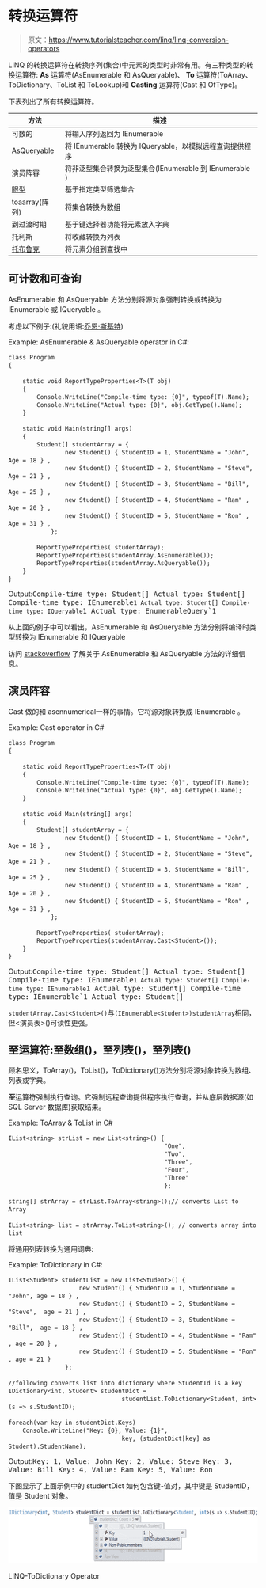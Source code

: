 # 转换运算符

> 原文：<https://www.tutorialsteacher.com/linq/linq-conversion-operators>

LINQ 的转换运算符在转换序列(集合)中元素的类型时非常有用。有三种类型的转换运算符: **As** 运算符(AsEnumerable 和 AsQueryable)、 **To** 运算符(ToArray、ToDictionary、ToList 和 ToLookup)和 **Casting** 运算符(Cast 和 OfType)。

下表列出了所有转换运算符。

| 方法 | 描述 |
| --- | --- |
| 可数的 | 将输入序列返回为 IEnumerable |
| AsQueryable | 将 IEnumerable <t>转换为 IQueryable，以模拟远程查询提供程序</t> |
| 演员阵容 | 将非泛型集合转换为泛型集合(IEnumerable 到 IEnumerable <t>)</t> |
| [眼型](/linq/linq-filtering-operators-oftype) | 基于指定类型筛选集合 |
| toaarray(阵列) | 将集合转换为数组 |
| 到过渡时期 | 基于键选择器功能将元素放入字典 |
| 托利斯 | 将收藏转换为列表 |
| [托布鲁克](/linq/linq-grouping-operator-groupby-tolookup) | 将元素分组到查找中 |

## 可计数和可查询

AsEnumerable 和 AsQueryable 方法分别将源对象强制转换或转换为 IEnumerable <t>或 IQueryable <t>。</t></t>

考虑以下例子:(礼貌用语:[乔恩·斯基特](https://stackoverflow.com/a/9063184/861716))

Example: AsEnumerable & AsQueryable operator in C#:

```
class Program
{

    static void ReportTypeProperties<T>(T obj)
    {
        Console.WriteLine("Compile-time type: {0}", typeof(T).Name);
        Console.WriteLine("Actual type: {0}", obj.GetType().Name);
    }

    static void Main(string[] args)
    {
        Student[] studentArray = { 
                new Student() { StudentID = 1, StudentName = "John", Age = 18 } ,
                new Student() { StudentID = 2, StudentName = "Steve",  Age = 21 } ,
                new Student() { StudentID = 3, StudentName = "Bill",  Age = 25 } ,
                new Student() { StudentID = 4, StudentName = "Ram" , Age = 20 } ,
                new Student() { StudentID = 5, StudentName = "Ron" , Age = 31 } ,
            };   

        ReportTypeProperties( studentArray);
        ReportTypeProperties(studentArray.AsEnumerable());
        ReportTypeProperties(studentArray.AsQueryable());   
    }
}
```

Output:<samp>Compile-time type: Student[]
Actual type: Student[]
Compile-time type: IEnumerable`1
Actual type: Student[]
Compile-time type: IQueryable`1
Actual type: EnumerableQuery`1</samp>

从上面的例子中可以看出，AsEnumerable 和 AsQueryable 方法分别将编译时类型转换为 IEnumerable 和 IQueryable

访问 [stackoverflow](https://stackoverflow.com/questions/17968469/whats-the-differences-between-tolist-asenumerable-asqueryable) 了解关于 AsEnumerable 和 AsQueryable 方法的详细信息。

## 演员阵容

Cast 做的和 asennumerical<t>一样的事情。它将源对象转换成 IEnumerable <t>。</t></t>

Example: Cast operator in C#

```
class Program
{

    static void ReportTypeProperties<T>(T obj)
    {
        Console.WriteLine("Compile-time type: {0}", typeof(T).Name);
        Console.WriteLine("Actual type: {0}", obj.GetType().Name);
    }

    static void Main(string[] args)
    {
        Student[] studentArray = { 
                new Student() { StudentID = 1, StudentName = "John", Age = 18 } ,
                new Student() { StudentID = 2, StudentName = "Steve",  Age = 21 } ,
                new Student() { StudentID = 3, StudentName = "Bill",  Age = 25 } ,
                new Student() { StudentID = 4, StudentName = "Ram" , Age = 20 } ,
                new Student() { StudentID = 5, StudentName = "Ron" , Age = 31 } ,
            };   

        ReportTypeProperties( studentArray);
        ReportTypeProperties(studentArray.Cast<Student>());
    }
}
```

Output:<samp>Compile-time type: Student[]
Actual type: Student[]
Compile-time type: IEnumerable`1
Actual type: Student[]
Compile-time type: IEnumerable`1
Actual type: Student[]
Compile-time type: IEnumerable`1
Actual type: Student[]</samp> 

`studentArray.Cast<Student>()`与`(IEnumerable<Student>)studentArray`相同，但<演员表>()可读性更强。

## 至运算符:至数组()，至列表()，至列表()

顾名思义，ToArray()，ToList()，ToDictionary()方法分别将源对象转换为数组、列表或字典。

**至**运算符强制执行查询。它强制远程查询提供程序执行查询，并从底层数据源(如 SQL Server 数据库)获取结果。

Example: ToArray & ToList in C#

```
IList<string> strList = new List<string>() { 
                                            "One", 
                                            "Two", 
                                            "Three", 
                                            "Four", 
                                            "Three" 
                                            };

string[] strArray = strList.ToArray<string>();// converts List to Array

IList<string> list = strArray.ToList<string>(); // converts array into list
```

将通用列表转换为通用词典:

Example: ToDictionary in C#:

```
IList<Student> studentList = new List<Student>() { 
                    new Student() { StudentID = 1, StudentName = "John", age = 18 } ,
                    new Student() { StudentID = 2, StudentName = "Steve",  age = 21 } ,
                    new Student() { StudentID = 3, StudentName = "Bill",  age = 18 } ,
                    new Student() { StudentID = 4, StudentName = "Ram" , age = 20 } ,
                    new Student() { StudentID = 5, StudentName = "Ron" , age = 21 } 
                };

//following converts list into dictionary where StudentId is a key
IDictionary<int, Student> studentDict = 
                                studentList.ToDictionary<Student, int>(s => s.StudentID); 

foreach(var key in studentDict.Keys)
	Console.WriteLine("Key: {0}, Value: {1}", 
                                key, (studentDict[key] as Student).StudentName);
```

Output:<samp>Key: 1, Value: John
Key: 2, Value: Steve
Key: 3, Value: Bill
Key: 4, Value: Ram
Key: 5, Value: Ron</samp>

下图显示了上面示例中的 studentDict 如何包含键-值对，其中键是 StudentID，值是 Student 对象。

[![](img/e7d5c3f4d4524885e8305641dc47cc50.png)](../../Content/images/linq/linq-todictionary.png)

LINQ-ToDictionary Operator

